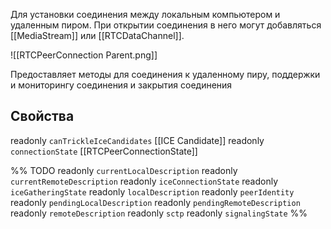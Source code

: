Для установки соединения между локальным компьютером и удаленным пиром.  При открытии соединения в него могут добавляться [[MediaStream]] или [[RTCDataChannel]].

![[RTCPeerConnection Parent.png]]

Предоставляет методы для соединения к удаленному пиру, поддержки и мониторингу соединения и закрытия соединения

## Свойства
readonly `canTrickleIceCandidates`  [[ICE Candidate]]
readonly `connectionState` [[RTCPeerConnectionState]]

%% TODO
readonly `currentLocalDescription` 
readonly `currentRemoteDescription`
readonly `iceConnectionState`
readonly `iceGatheringState`
readonly `localDescription`
readonly `peerIdentity`
readonly `pendingLocalDescription`
readonly `pendingRemoteDescription`
readonly `remoteDescription`
readonly `sctp`
readonly `signalingState`
%%